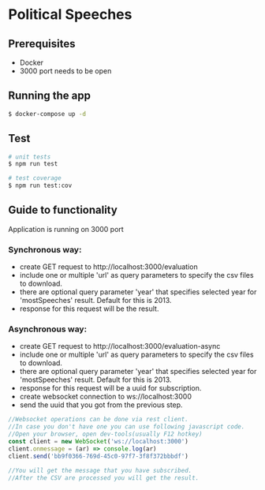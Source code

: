 # Political Speeches

## Prerequisites

- Docker
- 3000 port needs to be open

## Running the app

```bash
$ docker-compose up -d
```

## Test

```bash
# unit tests
$ npm run test

# test coverage
$ npm run test:cov
```

## Guide to functionality

Application is running on 3000 port

### Synchronous way:
- create GET request to http://localhost:3000/evaluation
- include one or multiple 'url' as query parameters to specify the csv files to download.
- there are optional query parameter 'year' that specifies selected year for 'mostSpeeches' result. Default for this is 2013.
- response for this request will be the result.

### Asynchronous way:
- create GET request to http://localhost:3000/evaluation-async
- include one or multiple 'url' as query parameters to specify the csv files to download.
- there are optional query parameter 'year' that specifies selected year for 'mostSpeeches' result. Default for this is 2013.
- response for this request will be a uuid for subscription.
- create websocket connection to ws://localhost:3000
- send the uuid that you got from the previous step.

```javascript
//Websocket operations can be done via rest client. 
//In case you don't have one you can use following javascript code.
//Open your browser, open dev-tools(usually F12 hotkey)
const client = new WebSocket('ws://localhost:3000')
client.onmessage = (ar) => console.log(ar)
client.send('bb9f0366-769d-45c0-97f7-3f8f372bbbdf')

//You will get the message that you have subscribed.
//After the CSV are processed you will get the result.
```